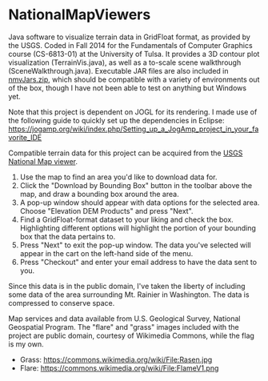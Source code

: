 # NationalMapViewers
Java software to visualize terrain data in GridFloat format, as provided by the USGS. Coded in Fall 2014 for the Fundamentals of Computer Graphics course (CS-6813-01) at the University of Tulsa.
It provides a 3D contour plot visualization (TerrainVis.java), as well as a to-scale scene walkthrough (SceneWalkthrough.java). Executable JAR files are also included in [nmvJars.zip](https://github.com/AntonRidgway/NationalMapViewers/raw/master/nmvJars.zip), which should be compatible with a variety of environments out of the box, though I have not been able to test on anything but Windows yet.

Note that this project is dependent on JOGL for its rendering. I made use of the following guide to quickly set up the dependencies in Eclipse: https://jogamp.org/wiki/index.php/Setting_up_a_JogAmp_project_in_your_favorite_IDE

Compatible terrain data for this project can be acquired from the [USGS National Map viewer](http://viewer.nationalmap.gov/).

1. Use the map to find an area you'd like to download data for.
2. Click the "Download by Bounding Box" button in the toolbar above the map, and draw a bounding box around the area.
3. A pop-up window should appear with data options for the selected area. Choose "Elevation DEM Products" and press "Next".
4. Find a GridFloat-format dataset to your liking and check the box. Highlighting different options will highlight the portion of your bounding box that the data pertains to.
5. Press "Next" to exit the pop-up window. The data you've selected will appear in the cart on the left-hand side of the menu.
6. Press "Checkout" and enter your email address to have the data sent to you.

Since this data is in the public domain, I've taken the liberty of including some data of the area surrounding Mt. Rainier in Washington. The data is compressed to conserve space.

Map services and data available from U.S. Geological Survey, National Geospatial Program.
The "flare" and "grass" images included with the project are public domain, courtesy of Wikimedia Commons, while the flag is my own.

* Grass: https://commons.wikimedia.org/wiki/File:Rasen.jpg
* Flare: https://commons.wikimedia.org/wiki/File:FlameV1.png
